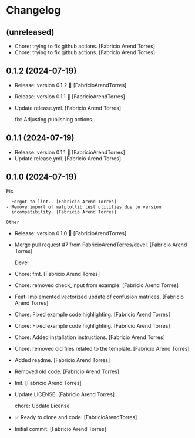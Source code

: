 Changelog
=========


(unreleased)
------------
- Chore: trying to fix github actions. [Fabricio Arend Torres]
- Chore: trying to fix github actions. [Fabricio Arend Torres]


0.1.2 (2024-07-19)
------------------
- Release: version 0.1.2 🚀 [FabricioArendTorres]
- Release: version 0.1.1 🚀 [FabricioArendTorres]
- Update release.yml. [Fabricio Arend Torres]

  fix: Adjusting publishing actions..


0.1.1 (2024-07-19)
------------------
- Release: version 0.1.1 🚀 [FabricioArendTorres]
- Update release.yml. [Fabricio Arend Torres]


0.1.0 (2024-07-19)
------------------

Fix
~~~
- Forgot to lint.. [Fabricio Arend Torres]
- Remove import of matplotlib test utilities due to version
  incompatibility. [Fabricio Arend Torres]

Other
~~~~~
- Release: version 0.1.0 🚀 [FabricioArendTorres]
- Merge pull request #7 from FabricioArendTorres/devel. [Fabricio Arend
  Torres]

  Devel
- Chore: fmt. [Fabricio Arend Torres]
- Chore: removed check_input from example. [Fabricio Arend Torres]
- Feat: Implemented vectorized update of confusion matrices. [Fabricio
  Arend Torres]
- Chore: Fixed example code highlighting. [Fabricio Arend Torres]
- Chore: Fixed example code highlighting. [Fabricio Arend Torres]
- Chore: Added installation instructions. [Fabricio Arend Torres]
- Chore: removed old files related to the template. [Fabricio Arend
  Torres]
- Added readme. [Fabricio Arend Torres]
- Removed old code. [Fabricio Arend Torres]
- Init. [Fabricio Arend Torres]
- Update LICENSE. [Fabricio Arend Torres]

  chore: Update License
- ✅ Ready to clone and code. [FabricioArendTorres]
- Initial commit. [Fabricio Arend Torres]


